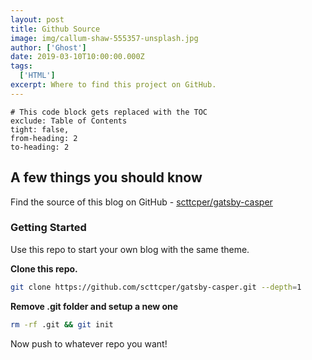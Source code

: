 ```yaml
---
layout: post
title: Github Source
image: img/callum-shaw-555357-unsplash.jpg
author: ['Ghost']
date: 2019-03-10T10:00:00.000Z
tags:
  ['HTML']
excerpt: Where to find this project on GitHub.
---
```


   ```toc
# This code block gets replaced with the TOC
exclude: Table of Contents
tight: false,
from-heading: 2
to-heading: 2
```
## __A few things you should know__
Find the source of this blog on GitHub - [scttcper/gatsby-casper](https://github.com/scttcper/gatsby-casper)

### Getting Started
Use this repo to start your own blog with the same theme.

__Clone this repo.__
```bash
git clone https://github.com/scttcper/gatsby-casper.git --depth=1
```

__Remove .git folder and setup a new one__
```bash
rm -rf .git && git init
```

Now push to whatever repo you want!
